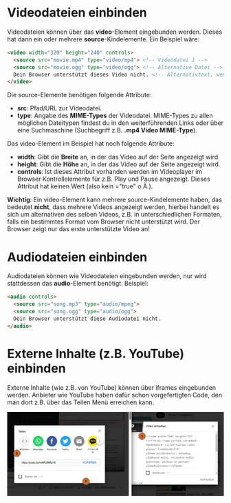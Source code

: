 # Videodateien einbinden
Videodateien können über das **video**-Element eingebunden werden. Dieses hat dann ein oder mehrere **source**-Kindelemente. Ein Beispiel wäre:

```html
<video width="320" height="240" controls>
  <source src="movie.mp4" type="video/mp4"> <!-- Videodatei 1 -->
  <source src="movie.ogg" type="video/ogg"> <!-- Alternative Datei -->
  Dein Browser unterstützt dieses Video nicht. <!-- Alternativtext, wenn die Videos nicht abgespielt werden können -->
</video>
```

Die source-Elemente benötigen folgende Attribute:

- **src**: Pfad/URL zur Videodatei. 
- **type**: Angabe des **MIME-Types** der Videodatei. MIME-Types zu allen möglichen Dateitypen findest du in den weiterführenden Links oder über eine Suchmaschine (Suchbegriff z.B. **.mp4 Video MIME-Type**).


Das video-Element im Beispiel hat noch folgende Attribute:

- **width**: Gibt die **Breite** an, in der das Video auf der Seite angezeigt wird.
- **height**: Gibt die **Höhe** an, in der das Video auf der Seite angezeigt wird.
- **controls**: Ist dieses Attribut vorhanden werden im Videoplayer im Browser Kontrollelemente für z.B. Play und Pause angezeigt. Dieses Attribut hat keinen Wert (also kein ="true" o.Ä.).

**Wichtig**: Ein video-Element kann mehrere source-Kindelemente haben, das bedeutet **nicht**, dass mehrere Videos angezeigt werden, hierbei handelt es sich um alternativen des selben Videos, z.B. in unterschiedlichen Formaten, falls ein bestimmtes Format vom Browser nicht unterstützt wird. Der Browser zeigt nur das erste unterstützte Video an!

# Audiodateien einbinden
Audiodateien können wie Videodateien eingebunden werden, nur wird stattdessen das **audio**-Element benötigt. Beispiel:

```html
<audio controls>
  <source src="song.mp3" type="audio/mpeg">
  <source src="song.ogg" type="audio/ogg">
  Dein Browser unterstützt diese Audiodatei nicht.
</audio>
```


# Externe Inhalte (z.B. YouTube) einbinden
Externe Inhalte (wie z.B. von YouTube) können über iframes eingebunden werden. Anbieter wie YouTube haben dafür schon vorgefertigten Code, den man dort z.B. über das Teilen Menü erreichen kann.

![Beispiel wie man an den iframe Code für YouTube Videos kommt](/img/yt_einbetten.png)